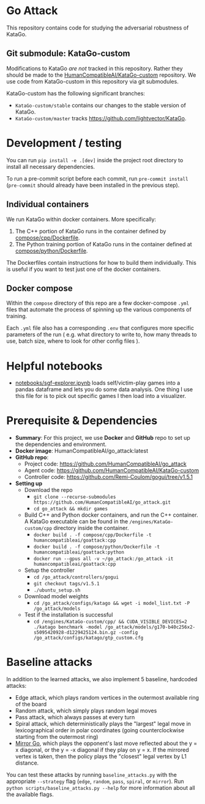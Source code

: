 # Go Attack

This repository contains code for studying the adversarial robustness of KataGo.

## Git submodule: KataGo-custom

Modifications to KataGo *are not* tracked in this repository. Rather they should be made to the [HumanCompatibleAI/KataGo-custom](https://github.com/HumanCompatibleAI/KataGo-custom) repository. We use code from KataGo-custom in this repository via git submodules.

KataGo-custom has the following significant branches:

- `KataGo-custom/stable` contains our changes to the stable version of KataGo.
- `KataGo-custom/master` tracks https://github.com/lightvector/KataGo.

# Development / testing

You can run `pip install -e .[dev]` inside the project root directory to install all necessary dependencies.

To run a pre-commit script before each commit, run `pre-commit install` (`pre-commit` should already have been installed in the previous step).

## Individual containers

We run KataGo within docker containers.
More specifically:
1. The C++ portion of KataGo runs in the container defined by [compose/cpp/Dockerfile](compose/cpp/Dockerfile).
2. The Python training portion of KataGo runs in the container defined at [compose/python/Dockerfile](compose/python/Dockerfile).

The Dockerfiles contain instructions for how to build them individually. This is useful if you want to test just one of the docker containers.

## Docker compose

Within the `compose` directory of this repo are a few docker-compose `.yml` files
that automate the process of spinning up the various components of training.

Each `.yml` file also has a corresponding `.env` that configures more specific
parameters of the run (
    e.g. what directory to write to,
    how many threads to use,
    batch size,
    where to look for other config files
).

# Helpful notebooks

- [notebooks/sgf-explorer.ipynb](notebooks/sgf-explorer.ipynb) loads self/victim-play games into a pandas dataframe and lets you do some data analysis. One thing I use this file for is to pick out specific games I then load into a visualizer.

# Prerequisite & Dependencies

- **Summary**: For this project, we use **Docker** and **GitHub** repo to set up the dependencies and environment.
- **Docker image**: HumanCompatibleAI/go_attack:latest
- **GitHub repo**:
    - Project code: https://github.com/HumanCompatibleAI/go_attack
    - Agent code: https://github.com/HumanCompatibleAI/KataGo-custom
    - Controller code: https://github.com/Remi-Coulom/gogui/tree/v1.5.1
- **Setting up**
    - Download the repo
        - `git clone --recurse-submodules https://github.com/HumanCompatibleAI/go_attack.git`
        - `cd go_attack && mkdir games`
    - Build C++ and Python docker containers, and run the C++ container. A KataGo executable can be found in the `/engines/KataGo-custom/cpp` directory inside the container.
        - `docker build . -f compose/cpp/Dockerfile -t humancompatibleai/goattack:cpp`
        - `docker build . -f compose/python/Dockerfile -t humancompatibleai/goattack:python`
        - `docker run --gpus all -v ~/go_attack:/go_attack -it humancompatibleai/goattack:cpp`
    - Setup the controller
        - `cd /go_attack/controllers/gogui`
        - `git checkout tags/v1.5.1`
        - `./ubuntu_setup.sh`
    - Download model weights
        - `cd /go_attack/configs/katago && wget -i model_list.txt -P /go_attack/models`
    - Test if the installation is successful
        - `cd /engines/KataGo-custom/cpp/ && CUDA_VISIBLE_DEVICES=2 ./katago benchmark -model /go_attack/models/g170-b40c256x2-s5095420928-d1229425124.bin.gz -config /go_attack/configs/katago/gtp_custom.cfg`

# Baseline attacks

In addition to the learned attacks, we also implement 5 baseline, hardcoded attacks:
- Edge attack, which plays random vertices in the outermost available ring of the board
- Random attack, which simply plays random legal moves
- Pass attack, which always passes at every turn
- Spiral attack, which deterministically plays the "largest" legal move in lexicographical order in polar coordinates (going counterclockwise starting from the outermost ring)
- [Mirror Go](https://en.wikipedia.org/wiki/Mirror_Go), which plays the opponent's last move reflected about the y = x diagonal, or the y = -x diagonal if they play on y = x. If the mirrored vertex is taken, then the policy plays the "closest" legal vertex by L1 distance.

You can test these attacks by running `baseline_attacks.py` with the appropriate `--strategy` flag (`edge`, `random`, `pass`, `spiral`, or `mirror`). Run `python scripts/baseline_attacks.py --help` for more information about all the available flags.
